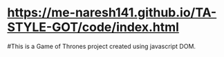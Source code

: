# https://me-naresh141.github.io/TA-STYLE-GOT/code/index.html


#This is a Game of Thrones project created using javascript DOM.
